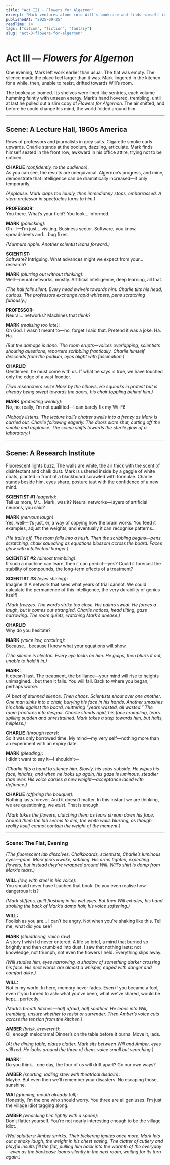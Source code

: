 ```yaml
---
title: "Act III - Flowers for Algernon"
excerpt: "Mark ventures alone into Will’s bookcase and finds himself in the world of Flowers for Algernon. A lecture hall, a laboratory, and finally a tearful return test his fears of intelligence, identity, and belonging."
publishedAt: "2025-09-25"
readTime: 14
tags: ["sitcom", "fiction", "fantasy"]
slug: "act-3-flowers-for-algernon"
---
```


# Act III — *Flowers for Algernon*

One evening, Mark left work earlier than usual. The flat was empty. The silence made the place feel larger than it was. Mark lingered in the kitchen for a while, then, unable to resist, drifted towards Will’s room.

The bookcase loomed. Its shelves were lined like sentries, each volume humming faintly with unseen energy. Mark’s hand hovered, trembling, until at last he pulled out a slim copy of *Flowers for Algernon*. The air shifted, and before he could change his mind, the world folded around him.

---

## Scene: A Lecture Hall, 1960s America

Rows of professors and journalists in grey suits. Cigarette smoke curls upwards. Charlie stands at the podium, dazzling, articulate. Mark finds himself seated in the front row, awkward in his office attire, trying not to be noticed.

**CHARLIE** *(confidently, to the audience)*:  
As you can see, the results are unequivocal. Algernon’s progress, and mine, demonstrate that intelligence can be dramatically increased—if only temporarily.

*(Applause. Mark claps too loudly, then immediately stops, embarrassed. A stern professor in spectacles turns to him.)*

**PROFESSOR:**  
You there. What’s your field? You look… informed.

**MARK** *(panicking)*:  
Oh—I—I’m just… visiting. Business sector. Software, you know, spreadsheets and… bug fixes.

*(Murmurs ripple. Another scientist leans forward.)*

**SCIENTIST:**  
Software? Intriguing. What advances might we expect from your… research?

**MARK** *(blurting out without thinking)*:  
Well—neural networks, mostly. Artificial intelligence, deep learning, all that.

*(The hall falls silent. Every head swivels towards him. Charlie tilts his head, curious. The professors exchange rapid whispers, pens scratching furiously.)*

**PROFESSOR:**  
Neural… networks? Machines that *think*?

**MARK** *(realising too late)*:  
Oh God. I wasn’t meant to—no, forget I said that. Pretend it was a joke. Ha. Ha.

*(But the damage is done. The room erupts—voices overlapping, scientists shouting questions, reporters scribbling frantically. Charlie himself descends from the podium, eyes alight with fascination.)*

**CHARLIE:**  
Gentlemen, he must come with us. If what he says is true, we have touched only the edge of a vast frontier.

*(Two researchers seize Mark by the elbows. He squeaks in protest but is already being swept towards the doors, his chair toppling behind him.)*

**MARK** *(protesting weakly)*:  
No, no, really, I’m not qualified—I can barely fix my Wi-Fi!

*(Nobody listens. The lecture hall’s chatter swells into a frenzy as Mark is carried out, Charlie following eagerly. The doors slam shut, cutting off the smoke and applause. The scene shifts towards the sterile glow of a laboratory.)*

---

## Scene: A Research Institute

Fluorescent lights buzz. The walls are white, the air thick with the scent of disinfectant and chalk dust. Mark is ushered inside by a gaggle of white coats, planted in front of a blackboard scrawled with formulae. Charlie stands beside him, eyes sharp, posture taut with the confidence of a new mind.

**SCIENTIST #1** *(eagerly)*:  
Tell us more, Mr… Mark, was it? Neural networks—layers of artificial neurons, you said?

**MARK** *(nervous laugh)*:  
Yes, well—it’s just, er, a way of copying how the brain works. You feed it examples, adjust the weights, and eventually it can recognise patterns…

*(He trails off. The room falls into a hush. Then the scribbling begins—pens scratching, chalk squealing as equations blossom across the board. Faces glow with intellectual hunger.)*

**SCIENTIST #2** *(almost trembling)*:  
If such a machine can learn, then it can predict—yes? Could it forecast the stability of compounds, the long-term effects of a treatment?

**SCIENTIST #3** *(eyes shining)*:  
Imagine it! A network that sees what years of trial cannot. We could calculate the permanence of this intelligence, the very durability of genius itself!

*(Mark freezes. The words strike too close. His palms sweat. He forces a laugh, but it comes out strangled. Charlie notices, head tilting, gaze narrowing. The room quiets, watching Mark’s unease.)*

**CHARLIE:**  
Why do you hesitate?

**MARK** *(voice low, cracking)*:  
Because… because I know what your equations will show.

*(The silence is electric. Every eye locks on him. He gulps, then blurts it out, unable to hold it in.)*

**MARK:**  
It doesn’t last. The treatment, the brilliance—your mind will rise to heights unimagined… but then it falls. You will fall. Back to where you began, perhaps worse.

*(A beat of stunned silence. Then chaos. Scientists shout over one another. One man sinks into a chair, burying his face in his hands. Another smashes his chalk against the board, muttering “years wasted, all wasted.” The room fractures into despair. Charlie stands rigid, his face crumpling, tears spilling sudden and unrestrained. Mark takes a step towards him, but halts, helpless.)*

**CHARLIE** *(through tears)*:  
So it was only borrowed time. My mind—my very self—nothing more than an experiment with an expiry date.

**MARK** *(pleading)*:  
I didn’t want to say it—I shouldn’t—

*(Charlie lifts a hand to silence him. Slowly, his sobs subside. He wipes his face, inhales, and when he looks up again, his gaze is luminous, steadier than ever. His voice carries a new weight—acceptance laced with defiance.)*

**CHARLIE** *(offering the bouquet)*:  
Nothing lasts forever. And it doesn’t matter. In this instant we are thinking, we are questioning, we *exist*. That is enough.

*(Mark takes the flowers, clutching them as tears stream down his face. Around them the lab seems to dim, the white walls blurring, as though reality itself cannot contain the weight of the moment.)*

---
### Scene: The Flat, Evening  

*(The fluorescent lab dissolves. Chalkboards, scientists, Charlie’s luminous eyes—gone. Mark jerks awake, sobbing. His arms tighten, expecting flowers, but instead they’re wrapped around Will. Will’s shirt is damp from Mark’s tears.)*  

**WILL** *(low, with steel in his voice)*:  
You should never have touched that book. Do you even realise how dangerous it is?  

*(Mark stiffens, guilt flashing in his wet eyes. But then Will exhales, his hand stroking the back of Mark’s damp hair, his voice softening.)*  

**WILL:**  
Foolish as you are… I can’t be angry. Not when you’re shaking like this. Tell me, what did you see?  

**MARK** *(shuddering, voice raw)*:  
A story I wish I’d never entered. A life so brief, a mind that burned so brightly and then crumbled into dust. I saw that nothing lasts: not knowledge, not triumph, not even the flowers I held. Everything slips away.  

*(Will studies him, eyes narrowing, a shadow of something darker crossing his face. His next words are almost a whisper, edged with danger and comfort alike.)*  

**WILL:**  
Not in my world. In here, memory never fades. Even if you became a fool, even if you turned to ash: what you’ve been, what we’ve shared, would be kept… perfectly.  

*(Mark’s breath hitches—half afraid, half soothed. He leans into Will, trembling, unsure whether to resist or surrender. Then Amber’s voice cuts across the tension from the kitchen.)*  

**AMBER** *(brisk, irreverent)*:  
Oi, enough melodrama! Dinner’s on the table before it burns. Move it, lads.  

*(At the dining table, plates clatter. Mark sits between Will and Amber, eyes still red. He looks around the three of them, voice small but searching.)*  

**MARK:**  
Do you think… one day, the four of us will drift apart? Go our own ways?  

**AMBER** *(snorting, ladling stew with theatrical disdain)*:  
Maybe. But even then we’ll remember your disasters. No escaping those, sunshine.  

**WAI** *(grinning, mouth already full)*:  
Honestly, I’m the one who should worry. You three are all geniuses. I’m just the village idiot tagging along.  

**AMBER** *(whacking him lightly with a spoon)*:  
Don’t flatter yourself. You’re not nearly interesting enough to be the village idiot.  

*(Wai splutters; Amber smirks. Their bickering ignites once more. Mark lets out a shaky laugh, the weight in his chest easing. The clatter of cutlery and playful insults fill the flat, pulling him back into the warmth of the everyday—even as the bookcase looms silently in the next room, waiting for its turn again.)*  